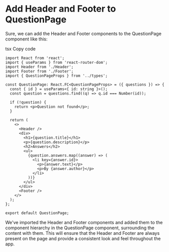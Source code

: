 # Add Header and Footer to QuestionPage

Sure, we can add the Header and Footer components to the QuestionPage component like this:

tsx
Copy code

```
import React from 'react';
import { useParams } from 'react-router-dom';
import Header from './Header';
import Footer from './Footer';
import { QuestionPageProps } from '../types';

const QuestionPage: React.FC<QuestionPageProps> = ({ questions }) => {
  const { id } = useParams<{ id: string }>();
  const question = questions.find((q) => q.id === Number(id));

  if (!question) {
    return <p>Question not found</p>;
  }

  return (
    <>
      <Header />
      <div>
        <h1>{question.title}</h1>
        <p>{question.description}</p>
        <h2>Answers</h2>
        <ul>
          {question.answers.map((answer) => (
            <li key={answer.id}>
              <p>{answer.text}</p>
              <p>By {answer.author}</p>
            </li>
          ))}
        </ul>
      </div>
      <Footer />
    </>
  );
};

export default QuestionPage;
```

We've imported the Header and Footer components and added them to the component hierarchy in the QuestionPage component, surrounding the content with them. This will ensure that the Header and Footer are always present on the page and provide a consistent look and feel throughout the app.
